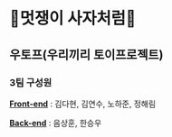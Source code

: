 # 🦁멋쟁이 사자처럼🦁 
## 우토프(우리끼리 토이프로젝트)

### 3팀 구성원

**[Front-end](https://github.com/hazzun/likelion-team4-front)** : 김다현, 김연수, 노하준, 정해림

**[Back-end](https://github.com/bamcasa/toyteam4-backend)** : 음상훈, 한승우
